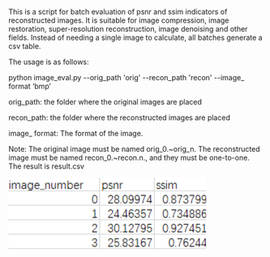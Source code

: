 This is a script for batch evaluation of psnr and ssim indicators of reconstructed images. It is suitable for image compression, image restoration, super-resolution reconstruction, image denoising and other fields. Instead of needing a single image to calculate, all batches generate a csv table.

The usage is as follows:

python image_eval.py --orig_path 'orig' --recon_path 'recon'  --image_ format ‘bmp’

orig_path: the folder where the original images are placed

recon_path: the folder where the reconstructed images are placed

image_ format: The format of the image. 

Note: The original image must be named orig_0.~orig_n. The reconstructed image must be  named recon_0.~recon.n., and they must be one-to-one.
		The result is result.csv

![result](result.png)

